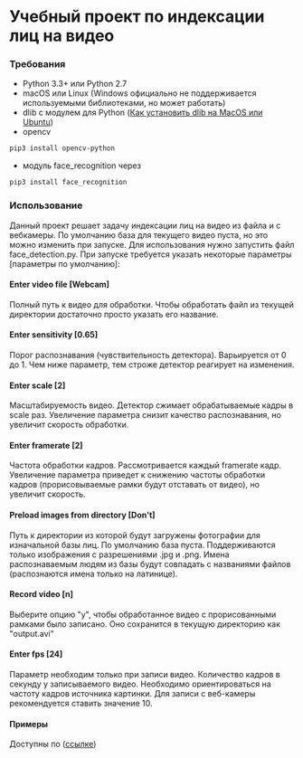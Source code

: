 # Учебный проект по индексации лиц на видео 

### Требования

  * Python 3.3+ или Python 2.7
  * macOS или Linux (Windows официально не поддерживается используемыми библиотеками, но может работать) 
  * dlib с модулем для Python ([Как установить dlib на MacOS или Ubuntu](https://gist.github.com/ageitgey/629d75c1baac34dfa5ca2a1928a7aeaf))
  * opencv
  ```bash
pip3 install opencv-python
```
  * модуль face_recognition через

```bash
pip3 install face_recognition
```
 
### Использование

Данный проект решает задачу индексации лиц на видео из файла и с вебкамеры. По умолчанию база для текущего видео пуста, но это можно изменить при запуске. Для использования нужно запустить файл face_detection.py. 
При запуске требуется указать некоторые параметры [параметры по умолчанию]:

#### Enter video file [Webcam]
Полный путь к видео для обработки. Чтобы обработать файл из текущей директории достаточно просто указать его название.

#### Enter sensitivity [0.65]
Порог распознавания (чувствительность детектора). Варьируется от 0 до 1. Чем ниже параметр, тем строже детектор реагирует на изменения.

#### Enter scale [2]
Масштабируемость видео. Детектор сжимает обрабатываемые кадры в scale раз. Увеличение параметра снизит качество распознавания, но увеличит скорость обработки.

#### Enter framerate [2]
Частота обработки кадров. Рассмотривается каждый framerate кадр. Увеличение параметра приведет к снижению частоты обработки кадров (прорисовываемые рамки будут отставать от видео), но увеличит скорость.

#### Preload images from directory [Don't]
Путь к директории из которой будут загружены фотографии для изначальной базы лиц. По умолчанию база пуста. Поддерживаются только изображения с разрешениями .jpg и .png. Имена распознаваемым людям из базы будут совпадать с названиями файлов (распознаются имена только на латинице).

#### Record video [n]
Выберите опцию "y", чтобы обработанное видео с прорисованными рамками было записано. Оно сохранится в текущую директорию как "output.avi"

#### Enter fps [24]
Параметр необходим только при записи видео. Количество кадров в секунду у записываемого видео. Необходимо ориентироваться на частоту кадров источника картинки. Для записи с веб-камеры рекомендуется ставить значение 10.

#### Примеры

Доступны по ([ссылке](https://drive.google.com/open?id=14XStE6IFt-cyFHBwONPCTFGJyW3I8cjT))
